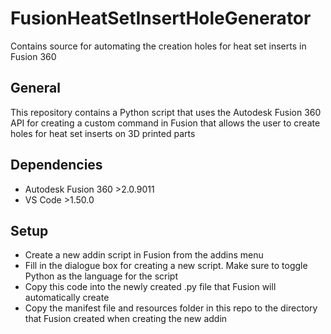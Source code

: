 # FusionHeatSetInsertHoleGenerator
Contains source for automating the creation holes for heat set inserts in Fusion 360

## General 
This repository contains a Python script that uses the Autodesk Fusion 360 API for creating a custom command in Fusion that allows the user to create holes for heat set inserts on 3D printed parts

## Dependencies 
* Autodesk Fusion 360 >2.0.9011
* VS Code >1.50.0

## Setup 
* Create a new addin script in Fusion from the addins menu 
* Fill in the dialogue box for creating a new script. Make sure to toggle Python as the language for the script
* Copy this code into the newly created .py file that Fusion will automatically create 
* Copy the manifest file and resources folder in this repo to the directory that Fusion created when creating the new addin 


